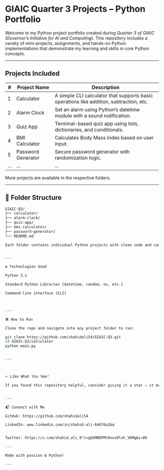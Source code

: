 # GIAIC Quarter 3 Projects – Python Portfolio

Welcome to my Python project portfolio created during *Quarter 3 of GIAIC (Governor’s Initiative for AI and Computing)*. This repository includes a variety of mini-projects, assignments, and hands-on Python implementations that demonstrate my learning and skills in core Python concepts.

---

##  Projects Included

| # | Project Name | Description |
|--|--------------|-------------|
| 1 | Calculator | A simple CLI calculator that supports basic operations like addition, subtraction, etc. |
| 2 | Alarm Clock | Set an alarm using Python’s datetime module with a sound notification. |
| 3 | Quiz App | Terminal-based quiz app using lists, dictionaries, and conditionals. |
| 4 | BMI Calculator | Calculates Body Mass Index based on user input. |
| 5 | Password Generator | Secure password generator with randomization logic. |
| ... | ... | ... |

More projects are available in the respective folders.

---

## 📂 Folder Structure

```bash
GIAIC-Q3/
├── calculator/
├── alarm-clock/
├── quiz-app/
├── bmi-calculator/
├── password-generator/
└── README.md

Each folder contains individual Python projects with clean code and comments.


---

⚙ Technologies Used

Python 3.x

Standard Python Libraries (datetime, random, os, etc.)

Command-line interface (CLI)



---

🛠 How to Run

Clone the repo and navigate into any project folder to run:

git clone https://github.com/shahidali54/GIAIC-Q3.git
cd GIAIC-Q3/calculator
python main.py


---



⭐ Like What You See?

If you found this repository helpful, consider giving it a star — it motivates me to build and share more awesome projects!


---

📬 Connect with Me

GitHub: https://github.com/shahidali54

LinkedIn: www.linkedin.com/in/shahid-ali-64676a2ba


Twitter: https://x.com/shahid_ali_0?t=gQSMNOPMt0nxvDlxh_VKMg&s=09

---

Made with passion & Python!

---

